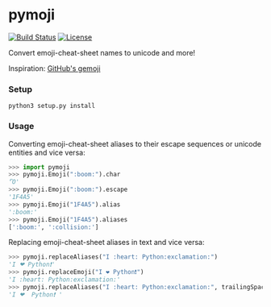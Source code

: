 pymoji
======

[![Build Status](http://img.shields.io/travis/KoffeinFlummi/pymoji.svg?style=flat)](https://travis-ci.org/KoffeinFlummi/pymoji) [![License](http://img.shields.io/badge/license-MIT-red.svg?style=flat)](https://github.com/KoffeinFlummi/pymoji/blob/master/LICENSE)

Convert emoji-cheat-sheet names to unicode and more!

Inspiration: [GitHub's gemoji](https://github.com/github/gemoji)


### Setup

```
python3 setup.py install
```


### Usage

Converting emoji-cheat-sheet aliases to their escape sequences or unicode entities and vice versa:

```python
>>> import pymoji
>>> pymoji.Emoji(":boom:").char
'Ὂ'
>>> pymoji.Emoji(":boom:").escape
'1F4A5'
>>> pymoji.Emoji("1F4A5").alias
':boom:'
>>> pymoji.Emoji("1F4A5").aliases
[':boom:', ':collision:']
```

Replacing emoji-cheat-sheet aliases in text and vice versa:

```python
>>> pymoji.replaceAliases("I :heart: Python:exclamation:")
'I ❤ Python❗'
>>> pymoji.replaceEmoji("I ❤ Python❗")
'I :heart: Python:exclamation:'
>>> pymoji.replaceAliases("I :heart: Python:exclamation:", trailingSpaces=1)
'I ❤  Python❗ '
```
